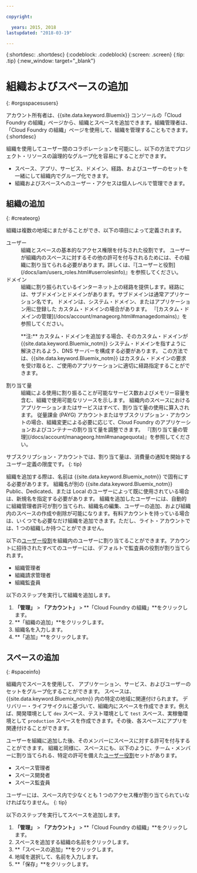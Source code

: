 ```yaml
---

copyright:

  years: 2015, 2018
lastupdated: "2018-03-19"

---
```


{:shortdesc: .shortdesc}
{:codeblock: .codeblock}
{:screen: .screen}
{:tip: .tip}
{:new_window: target="_blank"}

# 組織およびスペースの追加
{: #orgsspacesusers}

アカウント所有者は、{{site.data.keyword.Bluemix}} コンソールの「Cloud Foundry の組織」ページから、組織とスペースを追加できます。組織管理者は、「Cloud Foundry の組織」ページを使用して、組織を管理することもできます。
{:shortdesc}

組織を使用してユーザー間のコラボレーションを可能にし、以下の方法でプロジェクト・リソースの論理的なグループ化を容易にすることができます。

   * スペース、アプリ、サービス、ドメイン、経路、およびユーザーのセットを一緒にして組織内でグループ化できます。 
   * 組織およびスペースへのユーザー・アクセスは個人レベルで管理できます。 

## 組織の追加
{: #createorg}

組織は複数の地域にまたがることができ、以下の項目によって定義されます。

<dl>
<dt>ユーザー</dt>
<dd>組織とスペースの基本的なアクセス権限を付与された役割です。 ユーザーが組織内のスペースに対するその他の許可を付与されるためには、その組織に割り当てられる必要があります。詳しくは、『[ユーザーと役割](/docs/iam/users_roles.html#userrolesinfo)』を参照してください。</dd>
<dt>ドメイン</dt>
<dd>組織に割り振られているインターネット上の経路を提供します。経路には、サブドメインとドメインがあります。サブドメインは通常アプリケーション名です。 ドメインは、システム・ドメイン、またはアプリケーション用に登録した
カスタム・ドメインの場合があります。 『[カスタム・ドメインの管理](/docs/account/manageorg.html#managedomains)』を参照してください。<br/>
<p>**注:** カスタム・ドメインを追加する場合、そのカスタム・ドメインが {{site.data.keyword.Bluemix_notm}} システム・ドメインを指すように解決されるよう、DNS サーバーを構成する必要があります。 この方法では、{{site.data.keyword.Bluemix_notm}}
はカスタム・ドメインの要求を受け取ると、ご使用のアプリケーションに適切に経路指定することができます。</p></dd>
<dt>割り当て量</dt>
<dd>組織による使用に割り振ることが可能なサービス数およびメモリー容量を含む、組織で使用可能なリソースを示します。 組織内のスペースにおけるアプリケーションまたはサービスはすべて、割り当て量の使用に算入されます。 従量課金 (PAYG) アカウントまたはサブスクリプション・アカウントの場合、組織変更による必要に応じて、Cloud Foundry のアプリケーションおよびコンテナーの割り当て量を調整できます。 『[割り当て量の管理](/docs/account/manageorg.html#managequota)』を参照してください。</dd>
</dl>

サブスクリプション・アカウントでは、割り当て量は、消費量の通知を開始するユーザー定義の限度です。
{: tip}

組織を追加する際は、名前は {{site.data.keyword.Bluemix_notm}} で固有にする必要があります。 組織名が別の {{site.data.keyword.Bluemix_notm}} Public、Dedicated、または Local のユーザーによって既に使用されている場合は、新規名を指定する必要があります。 組織を追加したユーザーには、自動的に組織管理者許可が割り当てられ、組織名の編集、ユーザーの追加、および組織内のスペースの作成や削除が可能になります。有料アカウントを持っている場合は、いくつでも必要なだけ組織を追加できます。ただし、ライト・アカウントでは、1 つの組織しか持つことができません。 

以下の[ユーザー役割](/docs/iam/users_roles.html#userrolesinfo)を組織内のユーザーに割り当てることができます。アカウントに招待されたすべてのユーザーには、デフォルトで監査員の役割が割り当てられます。

   * 組織管理者
   * 組織請求管理者
   * 組織監査員

以下のステップを実行して組織を追加します。

1. **「管理」** &gt; **「アカウント」** &gt; **「Cloud Foundry の組織」**をクリックします。
2. **「組織の追加」**をクリックします。
3. 組織名を入力します。 
4. **「追加」**をクリックします。

<!-- Add info on Manage infrastructure option under a space -->

## スペースの追加
{: #spaceinfo}

組織内でスペースを使用して、
アプリケーション、サービス、およびユーザーのセットをグループ化することができます。 スペースは、{{site.data.keyword.Bluemix_notm}} 内の特定の地域に関連付けられます。 デリバリー・ライフサイクルに基づいて、組織内にスペースを作成できます。例えば、開発環境として `dev` スペース、テスト環境として `test` スペース、実稼働環境として `production` スペースを作成できます。その後、各スペースにアプリを関連付けることができます。

ユーザーを組織に追加した後、そのメンバーにスペースに対する許可を付与することができます。 組織と同様に、スペースにも、以下のように、チーム・メンバーに割り当てられる、特定の許可を備えた[ユーザー役割](/docs/iam/users_roles.html#userrolesinfo)セットがあります。

  * スペース管理者
  * スペース開発者
  * スペース監査員

ユーザーには、スペース内で少なくとも 1 つのアクセス権が割り当てられていなければなりません。
{: tip}

以下のステップを実行してスペースを追加します。

1. **「管理」** &gt; **「アカウント」** &gt; **「Cloud Foundry の組織」**をクリックします。
2. スペースを追加する組織の名前をクリックします。
4. **「スペースの追加」**をクリックします。
5. 地域を選択して、名前を入力します。
6. **「保存」**をクリックします。
